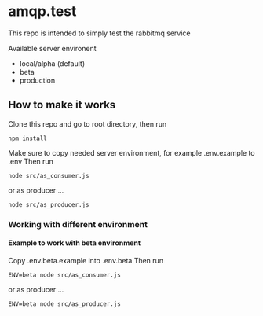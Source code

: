 # amqp.test
This repo is intended to simply test the rabbitmq service

Available server environent
- local/alpha (default)
- beta
- production

## How to make it works
Clone this repo and go to root directory, then run
```
npm install
```

Make sure to copy needed server environment, for example .env.example to .env
Then run
```
node src/as_consumer.js
```

or as producer ...

```
node src/as_producer.js
```

### Working with different environment

#### Example to work with beta environment
Copy .env.beta.example into .env.beta
Then run
```
ENV=beta node src/as_consumer.js
```

or as producer ...

```
ENV=beta node src/as_producer.js
```